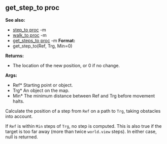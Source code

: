 ## get_step_to proc
**See also:**
*   [step_to proc](/ref/proc/step_to.md) -m
*   [walk_to proc](/ref/proc/walk_to.md) -m
*   [get_steps_to proc](/ref/proc/get_steps_to.md) -m<!-- -->
**Format:**
*   get_step_to(Ref, Trg, Min=0)
<!-- -->
**Returns:**
*   The location of the new position, or 0 if no change.
<!-- -->
**Args:**
*   Ref* Starting point or object.
*   Trg* An object on the map.
*   Min* The minimum distance between Ref and Trg before movement halts.


Calculate the position of a step from `Ref` on a path to `Trg`,
taking obstacles into account. 

If `Ref` is within `Min` steps
of `Trg`, no step is computed. This is also true if the target is too
far away (more than twice `world.view` steps). In either case, null is
returned.
